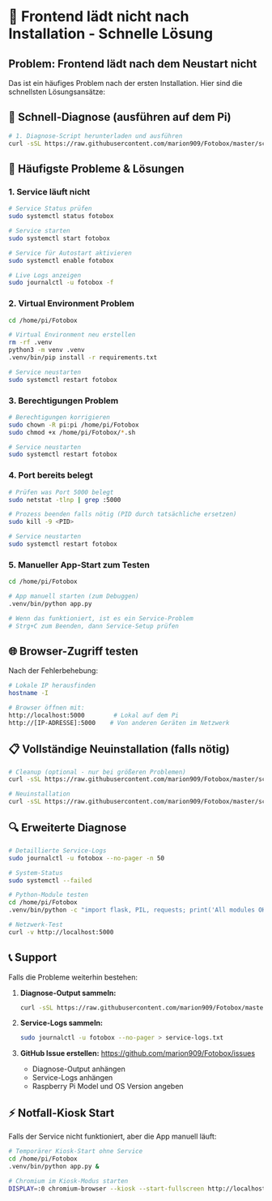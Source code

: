 # 🚨 Frontend lädt nicht nach Installation - Schnelle Lösung

## Problem: Frontend lädt nach dem Neustart nicht

Das ist ein häufiges Problem nach der ersten Installation. Hier sind die schnellsten Lösungsansätze:

## 🔧 Schnell-Diagnose (ausführen auf dem Pi)

```bash
# 1. Diagnose-Script herunterladen und ausführen
curl -sSL https://raw.githubusercontent.com/marion909/Fotobox/master/scripts/diagnose_installation.sh | bash
```

## 🚀 Häufigste Probleme & Lösungen

### 1. Service läuft nicht
```bash
# Service Status prüfen
sudo systemctl status fotobox

# Service starten
sudo systemctl start fotobox

# Service für Autostart aktivieren
sudo systemctl enable fotobox

# Live Logs anzeigen
sudo journalctl -u fotobox -f
```

### 2. Virtual Environment Problem
```bash
cd /home/pi/Fotobox

# Virtual Environment neu erstellen
rm -rf .venv
python3 -m venv .venv
.venv/bin/pip install -r requirements.txt

# Service neustarten
sudo systemctl restart fotobox
```

### 3. Berechtigungen Problem
```bash
# Berechtigungen korrigieren
sudo chown -R pi:pi /home/pi/Fotobox
sudo chmod +x /home/pi/Fotobox/*.sh

# Service neustarten
sudo systemctl restart fotobox
```

### 4. Port bereits belegt
```bash
# Prüfen was Port 5000 belegt
sudo netstat -tlnp | grep :5000

# Prozess beenden falls nötig (PID durch tatsächliche ersetzen)
sudo kill -9 <PID>

# Service neustarten
sudo systemctl restart fotobox
```

### 5. Manueller App-Start zum Testen
```bash
cd /home/pi/Fotobox

# App manuell starten (zum Debuggen)
.venv/bin/python app.py

# Wenn das funktioniert, ist es ein Service-Problem
# Strg+C zum Beenden, dann Service-Setup prüfen
```

## 🌐 Browser-Zugriff testen

Nach der Fehlerbehebung:

```bash
# Lokale IP herausfinden
hostname -I

# Browser öffnen mit:
http://localhost:5000        # Lokal auf dem Pi
http://[IP-ADRESSE]:5000    # Von anderen Geräten im Netzwerk
```

## 📋 Vollständige Neuinstallation (falls nötig)

```bash
# Cleanup (optional - nur bei größeren Problemen)
curl -sSL https://raw.githubusercontent.com/marion909/Fotobox/master/scripts/cleanup_fotobox.sh | bash

# Neuinstallation
curl -sSL https://raw.githubusercontent.com/marion909/Fotobox/master/scripts/install_complete.sh | bash
```

## 🔍 Erweiterte Diagnose

```bash
# Detaillierte Service-Logs
sudo journalctl -u fotobox --no-pager -n 50

# System-Status
sudo systemctl --failed

# Python-Module testen
cd /home/pi/Fotobox
.venv/bin/python -c "import flask, PIL, requests; print('All modules OK')"

# Netzwerk-Test
curl -v http://localhost:5000
```

## 📞 Support

Falls die Probleme weiterhin bestehen:

1. **Diagnose-Output sammeln:**
   ```bash
   curl -sSL https://raw.githubusercontent.com/marion909/Fotobox/master/scripts/diagnose_installation.sh | bash > diagnose.txt
   ```

2. **Service-Logs sammeln:**
   ```bash
   sudo journalctl -u fotobox --no-pager > service-logs.txt
   ```

3. **GitHub Issue erstellen:** https://github.com/marion909/Fotobox/issues
   - Diagnose-Output anhängen
   - Service-Logs anhängen
   - Raspberry Pi Model und OS Version angeben

## ⚡ Notfall-Kiosk Start

Falls der Service nicht funktioniert, aber die App manuell läuft:

```bash
# Temporärer Kiosk-Start ohne Service
cd /home/pi/Fotobox
.venv/bin/python app.py &

# Chromium im Kiosk-Modus starten
DISPLAY=:0 chromium-browser --kiosk --start-fullscreen http://localhost:5000 &
```